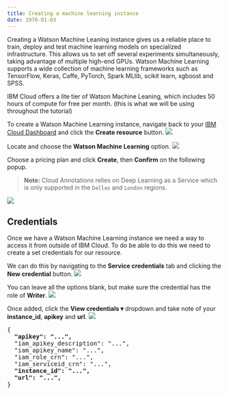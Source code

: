 ```yaml
---
title: Creating a machine learning instance
date: 1970-01-03
---
```

Creating a Watson Machine Leaning instance gives us a reliable place to train, deploy and test machine learning models on specialized infrastructure. This allows us to set off several experiments simultaneously, taking advantage of multiple high-end GPUs. Watson Machine Learning supports a wide collection of machine learning frameworks such as TensorFlow, Keras, Caffe, PyTorch, Spark MLlib, scikit learn, xgboost and SPSS.

IBM Cloud offers a lite tier of Watson Machine Leaning, which includes 50 hours of compute for free per month. (this is what we will be using throughout the tutorial)

To create a Watson Machine Learning instance, navigate back to your [IBM Cloud Dashboard](https://ibm.biz/cloud-annotations-sign-up) and click the **Create resource** button.
![](https://d2mxuefqeaa7sj.cloudfront.net/s_E7D1C1E8D801F89315B72C10AD83AE795982C7EB84F7BA48CECD8A576B02D6CC_1539804040052_Screen+Shot+2018-10-17+at+2.35.53+PM.png)

Locate and choose the **Watson Machine Learning** option.
![](assets/wml_catalog.png)

Choose a pricing plan and click **Create**, then **Confirm** on the following popup.
> **Note:** Cloud Annotations relies on Deep Learning as a Service which is only supported in the `Dallas` and `London` regions.

![](assets/wml_create.png)

## Credentials
Once we have a Watson Machine Learning instance we need a way to access it from outside of IBM Cloud.
To do be able to do this we need to create a set credentials for our resource.

We can do this by navigating to the **Service credentials** tab and clicking the **New credential** button.
![](assets/wml_new_credential.png)

You can leave all the options blank, but make sure the credential has the role of **Writer**.
![](assets/wml_credentials_modal.png)

Once added, click the **View credentials ▾** dropdown and take note of your **instance_id**, **apikey** and **url**.
![](assets/wml_view_credentials.png)

<pre>
{
  <b>"apikey": "...",</b>
  "iam_apikey_description": "...",
  "iam_apikey_name": "...",
  "iam_role_crn": "...",
  "iam_serviceid_crn": "...",
  <b>"instance_id": "...",</b>
  <b>"url": "...",</b>
}
</pre>
